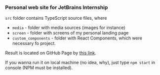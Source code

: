 ### Personal web site for JetBrains Internship

`src` folder contains TypeScript source files, where 
* `media` - folder with media sources (images for instance)
* `screen` - folder with screens of my personal landing page
* `custom_components` - folder with React Components, which were necessary fo project.

Result is located on GitHub Page by [this link](https://theborderliner.github.io/JetBrainsInternship/).

If you wanna run it on local machine (no idea, why), just type `npm start` in console (NPM must be installed).

